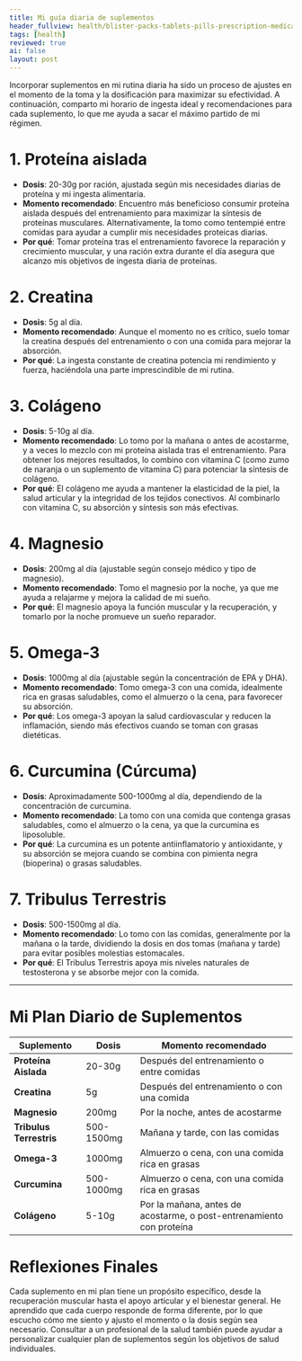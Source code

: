 ```yaml
---
title: Mi guía diaria de suplementos
header_fullview: health/blister-packs-tablets-pills-prescription-medication-blister-packs.jpg
tags: [health]  
reviewed: true  
ai: false
layout: post
---
```

Incorporar suplementos en mi rutina diaria ha sido un proceso de ajustes en el momento de la toma y la dosificación para maximizar su efectividad. A continuación, comparto mi horario de ingesta ideal y recomendaciones para cada suplemento, lo que me ayuda a sacar el máximo partido de mi régimen.

# 1. **Proteína aislada**
- **Dosis**: 20-30g por ración, ajustada según mis necesidades diarias de proteína y mi ingesta alimentaria.
- **Momento recomendado**: Encuentro más beneficioso consumir proteína aislada después del entrenamiento para maximizar la síntesis de proteínas musculares. Alternativamente, la tomo como tentempié entre comidas para ayudar a cumplir mis necesidades proteicas diarias.
- **Por qué**: Tomar proteína tras el entrenamiento favorece la reparación y crecimiento muscular, y una ración extra durante el día asegura que alcanzo mis objetivos de ingesta diaria de proteínas.

# 2. **Creatina**
- **Dosis**: 5g al día.
- **Momento recomendado**: Aunque el momento no es crítico, suelo tomar la creatina después del entrenamiento o con una comida para mejorar la absorción.
- **Por qué**: La ingesta constante de creatina potencia mi rendimiento y fuerza, haciéndola una parte imprescindible de mi rutina.

# 3. **Colágeno**
- **Dosis**: 5-10g al día.
- **Momento recomendado**: Lo tomo por la mañana o antes de acostarme, y a veces lo mezclo con mi proteína aislada tras el entrenamiento. Para obtener los mejores resultados, lo combino con vitamina C (como zumo de naranja o un suplemento de vitamina C) para potenciar la síntesis de colágeno.
- **Por qué**: El colágeno me ayuda a mantener la elasticidad de la piel, la salud articular y la integridad de los tejidos conectivos. Al combinarlo con vitamina C, su absorción y síntesis son más efectivas.

# 4. **Magnesio**
- **Dosis**: 200mg al día (ajustable según consejo médico y tipo de magnesio).
- **Momento recomendado**: Tomo el magnesio por la noche, ya que me ayuda a relajarme y mejora la calidad de mi sueño.
- **Por qué**: El magnesio apoya la función muscular y la recuperación, y tomarlo por la noche promueve un sueño reparador.

# 5. **Omega-3**
- **Dosis**: 1000mg al día (ajustable según la concentración de EPA y DHA).
- **Momento recomendado**: Tomo omega-3 con una comida, idealmente rica en grasas saludables, como el almuerzo o la cena, para favorecer su absorción.
- **Por qué**: Los omega-3 apoyan la salud cardiovascular y reducen la inflamación, siendo más efectivos cuando se toman con grasas dietéticas.

# 6. **Curcumina (Cúrcuma)**
- **Dosis**: Aproximadamente 500-1000mg al día, dependiendo de la concentración de curcumina.
- **Momento recomendado**: La tomo con una comida que contenga grasas saludables, como el almuerzo o la cena, ya que la curcumina es liposoluble.
- **Por qué**: La curcumina es un potente antiinflamatorio y antioxidante, y su absorción se mejora cuando se combina con pimienta negra (bioperina) o grasas saludables.

# 7. **Tribulus Terrestris**
- **Dosis**: 500-1500mg al día.
- **Momento recomendado**: Lo tomo con las comidas, generalmente por la mañana o la tarde, dividiendo la dosis en dos tomas (mañana y tarde) para evitar posibles molestias estomacales.
- **Por qué**: El Tribulus Terrestris apoya mis niveles naturales de testosterona y se absorbe mejor con la comida.

---

# Mi Plan Diario de Suplementos

| Suplemento              | Dosis          | Momento recomendado                              |
|-------------------------|----------------|--------------------------------------------------|
| **Proteína Aislada**    | 20-30g         | Después del entrenamiento o entre comidas        |
| **Creatina**            | 5g             | Después del entrenamiento o con una comida       |
| **Magnesio**            | 200mg          | Por la noche, antes de acostarme                 |
| **Tribulus Terrestris** | 500-1500mg   | Mañana y tarde, con las comidas                  |
| **Omega-3**             | 1000mg         | Almuerzo o cena, con una comida rica en grasas   |
| **Curcumina**           | 500-1000mg     | Almuerzo o cena, con una comida rica en grasas   |
| **Colágeno**            | 5-10g          | Por la mañana, antes de acostarme, o post-entrenamiento con proteína |

# Reflexiones Finales
Cada suplemento en mi plan tiene un propósito específico, desde la recuperación muscular hasta el apoyo articular y el bienestar general. He aprendido que cada cuerpo responde de forma diferente, por lo que escucho cómo me siento y ajusto el momento o la dosis según sea necesario. Consultar a un profesional de la salud también puede ayudar a personalizar cualquier plan de suplementos según los objetivos de salud individuales.